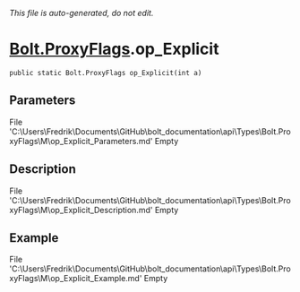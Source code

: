 *This file is auto-generated, do not edit.*

# [Bolt.ProxyFlags](Types/Bolt.ProxyFlags.md).op_Explicit
`public static Bolt.ProxyFlags op_Explicit(int a)`
## Parameters
File 'C:\Users\Fredrik\Documents\GitHub\bolt_documentation\api\Types\Bolt.ProxyFlags\M\op_Explicit_Parameters.md' Empty
## Description
File 'C:\Users\Fredrik\Documents\GitHub\bolt_documentation\api\Types\Bolt.ProxyFlags\M\op_Explicit_Description.md' Empty
## Example
File 'C:\Users\Fredrik\Documents\GitHub\bolt_documentation\api\Types\Bolt.ProxyFlags\M\op_Explicit_Example.md' Empty
